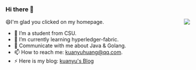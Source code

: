 ### Hi there 👋

<img align="right" src="https://github-readme-stats.vercel.app/api?username=kuanyuh&show_icons=true&icon_color=CE1D2D&text_color=718096&bg_color=ffffff&hide_title=true" />

😄I'm glad you clicked on my homepage.
- 🔭 I’m a student from CSU.
- 🌱 I’m currently learning hyperledger-fabric.
- 💬 Communicate with me about Java & Golang.
- 📫 How to reach me: kuanyuhuang@qq.com.
- ⚡ Here is my blog: [kuanyu's Blog](https://kuanyuh.github.io)

<!--
**kuanyuh/kuanyuh** is a ✨ _special_ ✨ repository because its `README.md` (this file) appears on your GitHub profile.

Here are some ideas to get you started:

- 🔭 I’m currently working on ...
- 🌱 I’m currently learning ...
- 👯 I’m looking to collaborate on ...
- 🤔 I’m looking for help with ...
- 💬 Ask me about ...
- 📫 How to reach me: ...
- 😄 Pronouns: ...
- ⚡ Fun fact: ...


![Github Stats](https://github-readme-stats.vercel.app/api?username=kuanyuh&hide_title=true&hide_border=true&show_icons=trueline_height=21&text_color=000&icon_color=000&bg_color=0,ea6161,ffc64d,fffc4d,52fa5a&theme=graywhite)
-->
